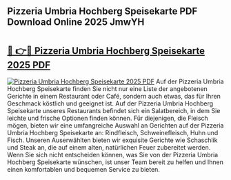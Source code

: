 ## Pizzeria Umbria Hochberg Speisekarte PDF Download Online 2025 JmwYH

# <h2><a href="http://gcd3ell.nevu.top/?p=Pizzeria+Umbria+Hochberg+Speisekarte">🔗 👉🔴 Pizzeria Umbria Hochberg Speisekarte 2025 PDF</a></h2>

[![Pizzeria Umbria Hochberg Speisekarte 2025 PDF](https://i.imgur.com/dBaPXMq.png)](http://gcd3ell.nevu.top/?p=Pizzeria+Umbria+Hochberg+Speisekarte)
Auf der Pizzeria Umbria Hochberg Speisekarte finden Sie nicht nur eine Liste der angebotenen Gerichte in einem Restaurant oder Café, sondern auch etwas, das für Ihren Geschmack köstlich und geeignet ist. Auf der Pizzeria Umbria Hochberg Speisekarte unseres Restaurants befindet sich ein Salatbereich, in dem Sie leichte und frische Optionen finden können. Für diejenigen, die Fleisch mögen, bieten wir eine umfangreiche Auswahl an Gerichten auf der Pizzeria Umbria Hochberg Speisekarte an: Rindfleisch, Schweinefleisch, Huhn und Fisch. Unseren Auserwählten bieten wir exquisite Gerichte wie Schaschlik und Steak an, die auf einem alten, natürlichen Feuer zubereitet werden. Wenn Sie sich nicht entscheiden können, was Sie von der Pizzeria Umbria Hochberg Speisekarte wünschen, ist unser Team bereit zu helfen und Ihnen einen komfortablen und bequemen Service zu bieten.
